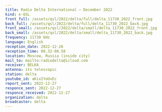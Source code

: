 ```yaml
---
title: Radio Delta International — December 2022
kind: e-QSL
front_full: /assets/qsl/2022/delta/full/delta_11730_2022_front.jpg
back_full: /assets/qsl/2022/delta/full/delta_11730_2022_back.jpg
front_small: /assets/qsl/2022/delta/small/delta_11730_2022_front.jpg
back_small: /assets/qsl/2022/delta/small/delta_11730_2022_back.jpg
frequency: 11730 kHz
language: English
reception_date: 2022-12-26
reception_time: 08.32-08.58
location: Moscow, Russia (inside city)
mail_to: mailto:radiodelta@icloud.com
receiver: BELKA
antenna: its telescopic
station: delta
youtube_id: aKixIYoUvEc
report_sent: 2022-12-27
responce_sent: 2022-12-27
responce_received: 2022-12-27
organization: delta
broadcaster: delta
---
```

